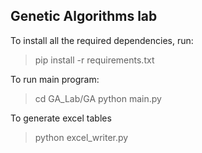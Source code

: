 ## Genetic Algorithms lab

To install all the required dependencies, run:
  > pip install -r requirements.txt

To run main program:
  > cd GA_Lab/GA
  > python main.py

To generate excel tables
  > python excel_writer.py
